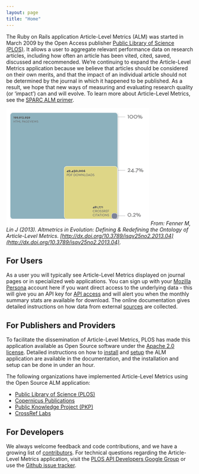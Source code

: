 ```yaml
---
layout: page
title: "Home"
---
```


The Ruby on Rails application Article-Level Metrics (ALM) was started in March 2009 by the Open Access publisher [Public Library of Science (PLOS)](http://www.plos.org/). It allows a user to aggregate relevant performance data on research articles, including how often an article has been vited, cited, saved, discussed and recommended. We’re continuing to expand the Article-Level Metrics application because we believe that articles should be considered on their own merits, and that the impact of an individual article should not be determined by the journal in which it happened to be published. As a result, we hope that new ways of measuring and evaluating research quality (or ‘impact’) can and will evolve. To learn more about Article-Level Metrics, see the [SPARC ALM primer](http://www.sparc.arl.org/resource/sparc-article-level-metrics-primer).

![Usage](/assets/usage.png)
*From: Fenner M, Lin J (2013). Altmetrics in Evolution: Defining & Redefining the Ontology of Article-Level Metrics. [http://dx.doi.org/10.3789/isqv25no2.2013.04](http://dx.doi.org/10.3789/isqv25no2.2013.04).*

## For Users
As a user you will typically see Article-Level Metrics displayed on journal pages or in specialized web applications. You can sign up with your [Mozilla Persona](http://www.mozilla.org/en-US/persona/) account here if you want direct access to the underlying data - this will give you an API key for [API access](/docs/api) and will alert you when the monthly summary stats are available for download. The online documentation gives detailed instructions on how data from external [sources](/docs/sources) are collected.

## For Publishers and Providers
To facilitate the dissemination of Article-Level Metrics, PLOS has made this application available as Open Source software under the [Apache 2.0 license](http://www.apache.org/licenses/LICENSE-2.0). Detailed instructions on how to [install](/docs/installation) and [setup](/docs/setup) the ALM application are available in the documentation, and the installation and setup can be done in under an hour.

The following organizations have implemented Article-Level Metrics using the Open Source ALM application:

* [Public Library of Science (PLOS)](http://article-level-metrics.plos.org/)
* [Copernicus Publications](http://publications.copernicus.org/services/article_level_metrics.html)
* [Public Knowledge Project (PKP)](http://pkp.sfu.ca/pkp-launches-article-level-metrics-for-ojs-journals/)
* [CrossRef Labs](http://crosstech.crossref.org/2014/02/many-metrics-such-data-wow.html)

## For Developers
We always welcome feedback and code contributions, and we have a growing list of [contributors](/docs/contributors). For technical questions regarding the Article-Level Metrics application, visit the [PLOS API Developers Google Group](https://groups.google.com/forum/?fromgroups#!forum/plos-api-developers) or use the [Github issue tracker](https://github.com/articlemetrics/alm/issues).